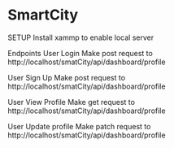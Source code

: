 # SmartCity
SETUP
Install xammp to enable local server

Endpoints
User Login
Make post request to http://localhost/smatCity/api/dashboard/profile

User Sign Up
Make post request to http://localhost/smatCity/api/dashboard/profile

User View Profile
Make get request to http://localhost/smatCity/api/dashboard/profile

User Update profile
Make patch request to http://localhost/smatCity/api/dashboard/profile

